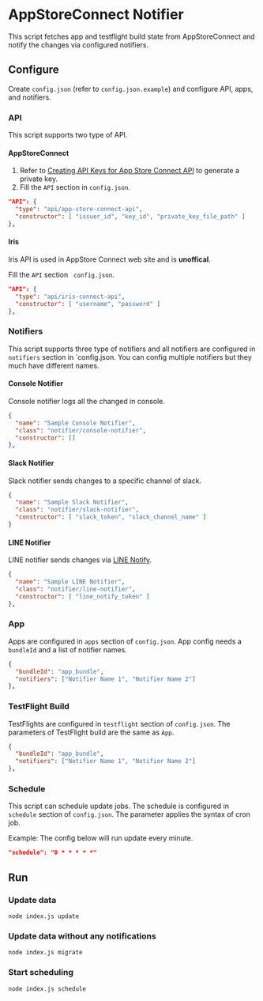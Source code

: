 # AppStoreConnect Notifier

This script fetches app and testflight build state from AppStoreConnect and notify the changes via configured notifiers.

## Configure

Create `config.json` (refer to `config.json.example`) and configure API, apps, and notifiers.

### API

This script supports two type of API.

#### AppStoreConnect

1. Refer to [Creating API Keys for App Store Connect API](https://developer.apple.com/documentation/appstoreconnectapi/creating_api_keys_for_app_store_connect_api) to generate a private key.
2. Fill the `API` section in `config.json`.

```json
"API": {
  "type": "api/app-store-connect-api",
  "constructor": [ "issuer_id", "key_id", "private_key_file_path" ]
},
```

#### Iris

Iris API is used in AppStore Connect web site and is **unoffical**.

Fill the `API` section ` config.json`.

```json
"API": {
  "type": "api/iris-connect-api",
  "constructor": [ "username", "password" ]
},
```

### Notifiers

This script supports three type of notifiers and all notifiers are configured in `notifiers` section in `config.json.
You can config multiple notifiers but they much have different names.

#### Console Notifier

Console notifier logs all the changed in console.

```json
{
  "name": "Sample Console Notifier",
  "class": "notifier/console-notifier",
  "constructor": []
},
```

#### Slack Notifier

Slack notifier sends changes to a specific channel of slack.

```json
{
  "name": "Sample Slack Notifier",
  "class": "notifier/slack-notifier",
  "constructor": [ "slack_token", "slack_channel_name" ]
}
```

#### LINE Notifier

LINE notifier sends changes via [LINE Notify](https://notify-bot.line.me).

```json
{
  "name": "Sample LINE Notifier",
  "class": "notifier/line-notifier",
  "constructor": [ "line_notify_token" ]
},
```

### App

Apps are configured in `apps` section of `config.json`.
App config needs a `bundleId` and a list of notifier names.

```json
{
  "bundleId": "app_bundle",
  "notifiers": ["Notifier Name 1", "Notifier Name 2"]
},
```

### TestFlight Build

TestFlights are configured in `testflight` section of `config.json`.
The parameters of TestFlight build are the same as `App`.

```json
{
  "bundleId": "app_bundle",
  "notifiers": ["Notifier Name 1", "Notifier Name 2"]
},
```

### Schedule

This script can schedule update jobs.
The schedule is configured in `schedule` section of `config.json`. The parameter applies the syntax of cron job.

Example:
The config below will run update every minute.

```json
"schedule": "0 * * * * *"
```

## Run

### Update data

`node index.js update`

### Update data without any notifications

`node index.js migrate`

### Start scheduling

`node index.js schedule`
